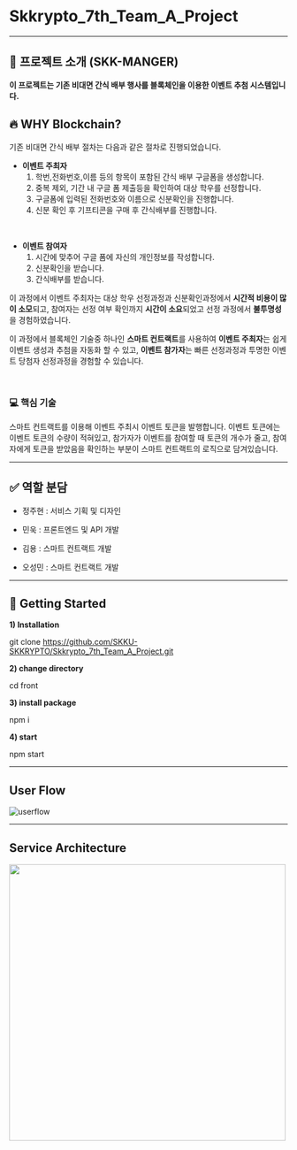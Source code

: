 # Skkrypto_7th_Team_A_Project

---

## 🎯 프로젝트 소개 (SKK-MANGER)

**이 프로젝트는 기존 비대면 간식 배부 행사를 블록체인을 이용한 이벤트 추첨 시스템입니다.**


## 🔥 WHY Blockchain? 
기존 비대면 간식 배부 절차는 다음과 같은 절차로 진행되었습니다.
- **이벤트 주최자**
	1) 학번,전화번호,이름 등의 항목이 포함된 간식 배부 구글폼을 생성합니다. 
    2) 중복 제외, 기간 내 구글 폼 제출등을 확인하여 대상 학우를 선정합니다.
    3) 구글폼에 입력된 전화번호와 이름으로 신분확인을 진행합니다.
    4) 신분 확인 후 기프티콘을 구매 후 간식배부를 진행합니다.  
<br/>

- **이벤트 참여자**
	1) 시간에 맞추어 구글 폼에 자신의 개인정보를 작성합니다.
    2) 신분확인을 받습니다.
    3) 간식배부를 받습니다.
    
    
이 과정에서 이벤트 주최자는 대상 학우 선정과정과 신분확인과정에서 **시간적 비용이 많이 소모**되고, 참여자는 선정 여부 확인까지 **시간이 소요**되었고 선정 과정에서 **불투명성**을 경험하였습니다.

이 과정에서 블록체인 기술중 하나인 **스마트 컨트랙트**를 사용하여 
**이벤트 주최자**는 쉽게 이벤트 생성과 추첨을 자동화 할 수 있고,
**이벤트 참가자**는 빠른 선정과정과 투명한 이벤트 당첨자 선정과정을 경험할 수 있습니다.

<br/>

 ### 💻 **핵심 기술**

스마트 컨트랙트를 이용해 이벤트 주최시 이벤트 토큰을 발행합니다. 이벤트 토큰에는 이벤트 토큰의 수량이 적혀있고, 참가자가 이벤트를 참여할 때 토큰의 개수가 줄고, 참여자에게 토큰을 받았음을 확인하는 부분이 스마트 컨트랙트의 로직으로 담겨있습니다.


---
## ✅ 역할 분담

- 정주현 : 서비스 기획 및 디자인  

- 민욱 : 프론트엔드 및 API 개발  

- 김용 : 스마트 컨트랙트 개발  

- 오성민 : 스마트 컨트랙트 개발  


---
## 🚀 Getting Started

**1) Installation**

git clone https://github.com/SKKU-SKKRYPTO/Skkrypto_7th_Team_A_Project.git

**2) change directory**

cd front

**3) install package**

npm i

**4) start**

npm start

---
## User Flow

![userflow](https://user-images.githubusercontent.com/59720037/118754960-f506ac00-b8a2-11eb-8173-33e7e22e2791.jpg)

---

## Service Architecture
<img src="https://user-images.githubusercontent.com/59720037/118754963-f6d06f80-b8a2-11eb-853c-f4b40395c808.jpg"  width="500" height="500">

